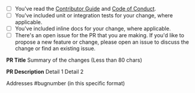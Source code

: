 
<!-- Thank you for submitting a pull request to our repo. -->

<!-- If this is your first PR in the ASP.NET Core repo, please run through the checklist 
below to ensure a smooth review and merge process for your PR. -->

- [ ] You've read the [Contributor Guide](https://github.com/dotnet/aspnetcore/blob/master/CONTRIBUTING.md) and [Code of Conduct](https://github.com/dotnet/aspnetcore/blob/master/CODE-OF-CONDUCT.md).
- [ ] You've included unit or integration tests for your change, where applicable.
- [ ] You've included inline docs for your change, where applicable.
- [ ] There's an open issue for the PR that you are making. If you'd like to propose a new feature or change, please open an issue to discuss the change or find an existing issue.

<!-- Once all that is done, you're ready to go. Open the PR with the content below. -->

**PR Title**
Summary of the changes (Less than 80 chars)

**PR Description**
Detail 1
Detail 2

Addresses #bugnumber (in this specific format)

